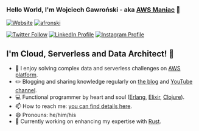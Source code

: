 
### Hello World, I'm Wojciech Gawroński - aka [AWS Maniac](https://awsmaniac.com/) 👋

[![Website](https://img.shields.io/website?label=AWS%20Maniac%20Blog&style=for-the-badge&up_message=UP&url=https%3A%2F%2Fawsmaniac.com)](https://awsmaniac.com) [![afronski](https://img.shields.io/static/v1?label=Subscribe&message=AWS+Maniac+on+YT&color=red&style=for-the-badge&logo=youtube)](https://www.youtube.com/channel/UCGpHK4MYiIMbyJt7TOkcp5Q)

[![Twitter Follow](https://img.shields.io/twitter/follow/afronski?color=%231DA1F2&label=Follow%20me%20on%20Twitter&logo=Twitter&style=for-the-badge)](https://twitter.com/afronski) [![LinkedIn Profile](https://img.shields.io/static/v1?label=LinkedIn&message=Profile&color=blue&style=for-the-badge&logo=linkedin)](https://linkedin.com/in/afronski/) [![Instagram Profile](https://img.shields.io/static/v1?label=Instagram&message=Profile&color=purple&style=for-the-badge&logo=instagram)](https://instagram.com/afronsky/) 

## I'm Cloud, Serverless and Data Architect! :muscle:

- 🔭 I enjoy solving complex data and serverless challenges on [AWS platform](http://aws.amazon.com).
- :pencil2: Blogging and sharing knowledge regularly on [the blog](https://awsmaniac.com) and [YouTube channel](https://www.youtube.com/channel/UCGpHK4MYiIMbyJt7TOkcp5Q).
- :computer: Functional programmer by heart and soul ([Erlang](https://www.erlang.org/), [Elixir](https://elixir-lang.org/), [Clojure](https://clojure.org/)).
- 📫 How to reach me: [you can find details here](https://awsmaniac.com/contact/).
- 😄 Pronouns: he/him/his
- 🌱 Currently working on enhancing my expertise with [Rust](https://www.rust-lang.org).
